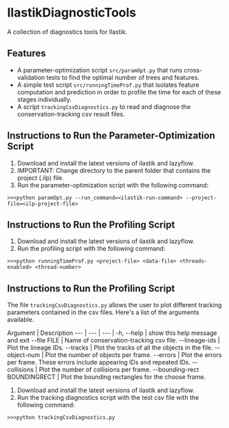
IlastikDiagnosticTools
============

A collection of diagnostics tools for Ilastik.

Features
--------

* A parameter-optimization script `src/paramOpt.py` that runs cross-validation tests to find the optimal number of trees and features.
* A simple test script `src/runningTimeProf.py` that isolates feature computation and prediction in order to profile the time for each of these stages individually.
* A script `trackingCsvDiagnostics.py` to read and diagnose the conservation-tracking csv result files.


Instructions to Run the Parameter-Optimization Script
-----------------------------------------------------

1. Download and install the latest versions of ilastik and lazyflow.
2. IMPORTANT: Change directory to the parent folder that contains the project (.ilp) file.
3. Run the parameter-optimization script with the following command:

`>>>python paramOpt.py --run_command=<ilastik-run-command> --project-file=<ilp-project-file>`

Instructions to Run the Profiling Script
---------------------------------------
1. Download and install the latest versions of ilastik and lazyflow.
2. Run the profiling script with the following command:

`>>>python runningTimeProf.py <project-file> <data-file> <threads-enabled> <thread-number>`

Instructions to Run the Profiling Script
---------------------------------------

The file `trackingCsvDiagnostics.py` allows the user to plot different tracking parameters contained in the csv files. Here's a list of the arguments available.

 Argument | Description
 --- | --- | --- |
 -h, --help | show this help message and exit
 --file FILE | Name of conservation-tracking csv file.
 --lineage-ids | Plot the lineage IDs.
 --tracks | Plot the tracks of all the objects in the file.
 --object-num | Plot the number of objects per frame.
 --errors | Plot the errors per frame. These errors include appearing IDs and repeated IDs.
 --collisions | Plot the number of collisions per frame.
 --bounding-rect BOUNDINGRECT | Plot the bounding rectangles for the choose frame.

1. Download and install the latest versions of ilastik and lazyflow.
2. Run the tracking diagnostics script with the test csv file with the following command:

`>>>python trackingCsvDiagnostics.py`


